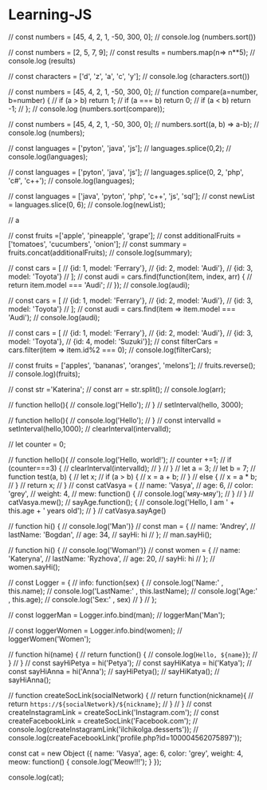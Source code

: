 # Learning-JS
// const numbers = [45, 4, 2, 1, -50, 300, 0];
// console.log (numbers.sort())

// const numbers = [2, 5, 7, 9];
// const results = numbers.map(n=> n**5);
// console.log (results)

// const characters = ['d', 'z', 'a', 'c', 'y'];
// console.log (characters.sort()) 

// const numbers = [45, 4, 2, 1, -50, 300, 0];
// function compare(a=number, b=number) {
//     if (a > b) return 1;
//     if (a === b) return 0;
//     if (a < b) return -1;
// };
// console.log (numbers.sort(compare));

// const numbers = [45, 4, 2, 1, -50, 300, 0];
// numbers.sort((a, b) => a-b);
// console.log (numbers);

// const languages = ['pyton', 'java', 'js'];
// languages.splice(0,2);
// console.log(languages);

// const languages = ['pyton', 'java', 'js'];
// languages.splice(0, 2, 'php', 'c#', 'c++');
// console.log(languages);

// const languages = ['java', 'pyton', 'php', 'c++', 'js', 'sql'];
// const newList = languages.slice(0, 6);
// console.log(newList);

// a
 
// const fruits =['apple', 'pineapple', 'grape'];
// const additionalFruits = ['tomatoes', 'cucumbers', 'onion'];
// const summary = fruits.concat(additionalFruits);
// console.log(summary);

// const cars = [
//     {id: 1, model: 'Ferrary'},
//     {id: 2, model: 'Audi'},
//     {id: 3, model: 'Toyota'}
// ];
// const audi = cars.find(function(item, index, arr) {
//     return item.model === 'Audi';
// });
// console.log(audi);


// const cars = [
//     {id: 1, model: 'Ferrary'},
//     {id: 2, model: 'Audi'},
//     {id: 3, model: 'Toyota'}
// ];
// const audi = cars.find(item => item.model === 'Audi');
// console.log(audi);


// const cars = [
//     {id: 1, model: 'Ferrary'},
//     {id: 2, model: 'Audi'},
//     {id: 3, model: 'Toyota'},
//     {id: 4, model: 'Suzuki'}];
// const filterCars = cars.filter(item => item.id%2 === 0);
// console.log(filterCars);

// const fruits = ['apples', 'bananas', 'oranges', 'melons'];
// fruits.reverse();
// console.log)(fruits);
 
// const str ='Katerina';
// const arr = str.split();
// console.log(arr);

// function hello(){
//     console.log('Hello');
// }
// setInterval(hello, 3000);

// function hello(){
//     console.log('Hello');
// }
// const intervalId = setInterval(hello,1000);
// clearInterval(intervalId);

// let counter = 0;

// function hello(){
//     console.log('Hello, world!');
//     counter +=1;
//     if (counter===3) {
//         clearInterval(intervalId);
//     }
// }
// let a = 3;
// let b = 7;
// function test(a, b) {
// let x;
//        if (a > b) {
//         x = a + b;
//     }
//     else {
//     x = a * b;
//     }
//     return x;
// }
// const catVasya = {
// name: 'Vasya',
// age: 6,
// color: 'grey', 
// weight: 4, 
// mew: function() { 
// console.log('мяу-мяу');
// }
// }
// catVasya.mew();
// sayAge.function(); {
//     console.log('Hello, I am ' + this.age + ' years old');
// }
// catVasya.sayAge()


// function hi() {
//     console.log('Man')}
// const man = {
//     name: 'Andrey',
//     lastName: 'Bogdan', 
//     age: 34,
//     sayHi: hi
// };
// man.sayHi();

// function hi() {
//     console.log('Woman!')}
// const women = {
//     name: 'Kateryna',
//     lastName: 'Ryzhova',
//     age: 20,
//     sayHi: hi
// };
// women.sayHi();

// const Logger = {
//     info: function(sex) {
//     console.log('Name:' , this.name);
//     console.log('LastName:' , this.lastName);
//     console.log('Age:' , this.age);
//     console.log('Sex:' , sex)
//     }
// };

// const loggerMan = Logger.info.bind(man);
// loggerMan('Man');

// const loggerWomen = Logger.info.bind(women);
// loggerWomen('Women');

// function hi(name) {
//     return function() {
//         console.log(`Hello, ${name}`);
//     }
// }
// const sayHiPetya = hi('Petya');
// const sayHiKatya = hi('Katya');
// const sayHiAnna = hi('Anna');
// sayHiPetya();
// sayHiKatya();
// sayHiAnna();

// function createSocLink(socialNetwork) {
//     return function(nickname){
//         return `https://${socialNetwork}/${nickname}`;
//     }
// }
// const createInstagramLink = createSocLink('Instagram.com');
// const createFacebookLink = createSocLink('Facebook.com');
// console.log(createInstagramLink('ilchikolga.desserts'));
// console.log(createFacebookLink('profile.php?id=100004562075897'));

const cat = new Object ({
    name: 'Vasya',
    age: 6,
    color: 'grey', 
    weight: 4, 
    meow: function() { 
    console.log('Meow!!!');
    }
});

console.log(cat);

